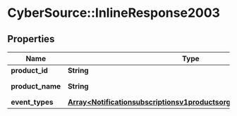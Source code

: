 # CyberSource::InlineResponse2003

## Properties
Name | Type | Description | Notes
------------ | ------------- | ------------- | -------------
**product_id** | **String** | Product ID. | [optional] 
**product_name** | **String** | Product Name. | [optional] 
**event_types** | [**Array&lt;Notificationsubscriptionsv1productsorganizationIdEventTypes&gt;**](Notificationsubscriptionsv1productsorganizationIdEventTypes.md) |  | [optional] 


